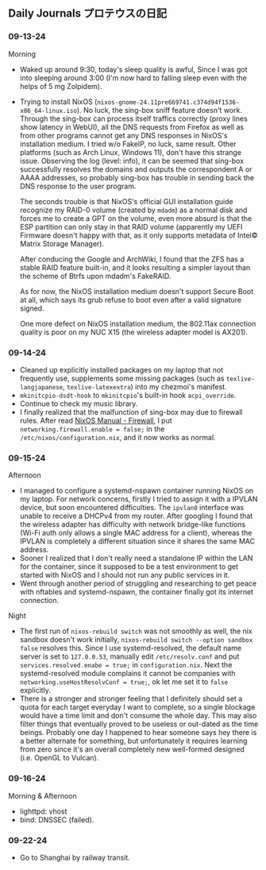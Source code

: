 ## Daily Journals プロテウスの日記

### 09-13-24

Morning
- Waked up around 9:30, today's sleep quality is awful, Since I was got into sleeping around 3:00 (I'm now hard to falling sleep even with the helps of 5 mg Zolpidem).
- Trying to install NixOS (`nixos-gnome-24.11pre669741.c374d94f1536-x86_64-linux.iso`). No luck, the sing-box sniff feature doesn't work. Through the sing-box can process itself traffics correctly (proxy lines show latency in WebUI), all the DNS requests from Firefox as well as from other programs cannot get any DNS responses in NixOS's installation medium. I tried w/o FakeIP, no luck, same result. Other platforms (such as Arch Linux, Windows 11), don't have this strange issue. Observing the log (level: info), it can be seemed that sing-box successfully resolves the domains and outputs the correspondent A or AAAA addresses, so probably sing-box has trouble in sending back the DNS response to the user program.

  The seconds trouble is that NixOS's official GUI installation guide recognize my RAID-0 volume (created by `mdadm`) as a normal disk and forces me to create a GPT on the volume, even more absurd is that the ESP partition can only stay in that RAID volume (apparently my UEFI Firmware doesn't happy with that, as it only supports metadata of Intel&copy; Matrix Storage Manager).

  After conducing the Google and ArchWiki, I found that the ZFS has a stable RAID feature built-in, and it looks resulting a simpler layout than the scheme of Btrfs upon mdadm's FakeRAID.

  As for now, the NixOS installation medium doesn't support Secure Boot at all, which says its grub refuse to boot even after a valid signature signed.

  One more defect on NixOS installation medium, the 802.11ax connection quality is poor on my NUC X15 (the wireless adapter model is AX201).

### 09-14-24

- Cleaned up explicitly installed packages on my laptop that not frequently use, supplements some missing packages (such as `texlive-langjapanese`, `texlive-latexextra`) into my chezmoi's manifest.
- `mkinitcpio-dsdt-hook` to `mkinitcpio`'s built-in hook `acpi_override`.
- Continue to check my music library.
- I finally realized that the malfunction of sing-box may due to firewall rules. After read [NixOS Manual - Firewall](https://nixos.org/manual/nixos/unstable/index.html#sec-firewall), I put `networking.firewall.enable = false;` in the `/etc/nixos/configuration.nix`, and it now works as normal.

### 09-15-24

Afternoon
- I managed to configure a systemd-nspawn container running NixOS on my laptop. For network concerns, firstly I tried to assign it with a IPVLAN device, but soon encountered difficulties. The `ipvlan0` interface was unable to receive a DHCPv4 from my router. After googling I found that the wireless adapter has difficulty with network bridge-like functions (Wi-Fi auth only allows a single MAC address for a client), whereas the IPVLAN is completely a different situation since it shares the same MAC address.
- Sooner I realized that I don't really need a standalone IP within the LAN for the container, since it supposed to be a test environment to get started with NixOS and I should not run any public services in it.
- Went through another period of struggling and researching to get peace with nftables and systemd-nspawn, the container finally got its internet connection.

Night
- The first run of `nixos-rebuild switch` was not smoothly as well, the nix sandbox doesn't work initially, `nixos-rebuild switch --option sandbox false` resolves this. Since I use systemd-resolved, the default name server is set to `127.0.0.53`, manually edit `/etc/resolv.conf` and put `services.resolved.enabe = true;` in `configuration.nix`. Next the systemd-resolved module complains it cannot be companies with `networking.useHostResolvConf = true;`, ok let me set it to `false` explicitly.
- There is a stronger and stronger feeling that I definitely should set a quota for each target everyday I want to complete, so a single blockage would have a time limit and don't consume the whole day. This may also filter things that eventually proved to be useless or out-dated as the time beings. Probably one day I happened to hear someone says hey there is a better alternate for something, but unfortunately it requires learning from zero since it's an overall completely new well-formed designed (i.e. OpenGL to Vulcan).

### 09-16-24

Morning & Afternoon
- lighttpd: vhost
- bind: DNSSEC (failed).

### 09-22-24

- Go to Shanghai by railway transit.
